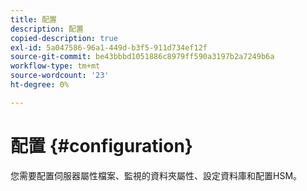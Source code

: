 ```yaml
---
title: 配置
description: 配置
copied-description: true
exl-id: 5a047586-96a1-449d-b3f5-911d734ef12f
source-git-commit: be43bbbd1051886c8979ff590a3197b2a7249b6a
workflow-type: tm+mt
source-wordcount: '23'
ht-degree: 0%

---
```


# 配置 {#configuration}

您需要配置伺服器屬性檔案、監視的資料夾屬性、設定資料庫和配置HSM。
